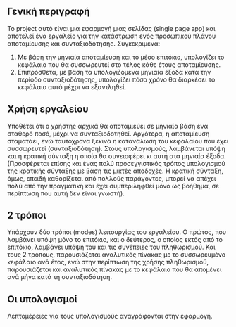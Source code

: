 ## Γενική περιγραφή
Το project αυτό είναι μια εφαρμογή μιας σελίδας (single page app) και αποτελεί ένα εργαλείο για την κατάστρωση ενός προσωπικού πλάνου αποταμίευσης και συνταξιοδότησης. Συγκεκριμένα:
1. Με βάση την μηνιαία αποταμίευση και το μέσο επιτόκιο, υπολογίζει το κεφάλαιο που θα συσσωρευτεί στο τέλος κάθε έτους αποταμίευσης.
2. Επιπρόσθετα, με βάση τα υπολογιζόμενα μηνιαία έξοδα κατά την περίοδο συνταξιοδότησης, υπολογίζει πόσο χρόνο θα διαρκέσει το κεφάλαιο αυτό μέχρι να εξαντληθεί. 
## Χρήση εργαλείου
Υποθέτει ότι ο χρήστης αρχικά θα αποταμιεύει σε μηνιαία βάση ένα σταθερό ποσό, μέχρι να συνταξιοδοτηθεί. Αργότερα, η αποταμίευση σταματάει, ενώ ταυτόχρονα ξεκινά η κατανάλωση του κεφαλαίου που έχει συσσωρευτεί (συνταξιοδότηση). Στους υπολογισμούς, λαμβάνεται υπόψη και η κρατική σύνταξη η οποία θα συνεισφέρει κι αυτή στα μηνιαία έξοδα. (Προσφέρεται επίσης και ένας πολύ προσεγγιστικός τρόπος υπολογισμού της κρατικής σύνταξης με βάση τις μικτές αποδοχές. Η κρατική σύνταξη, όμως, επειδή καθορίζεται από πολλούς παράγοντες, μπορεί να απέχει πολύ από την πραγματική και έχει συμπεριληφθεί μόνο ως βοήθημα, σε περίπτωση που αυτή δεν είναι γνωστή). 
## 2 τρόποι
Υπάρχουν δύο τρόποι (modes) λειτουργίας του εργαλείου. Ο πρώτος, που λαμβάνει υπόψη μόνο το επιτόκιο, και ο δεύτερος, ο οποίος εκτός από το επιτόκιο, λαμβάνει υπόψη του και τις συνέπειες του πληθωρισμού. 
Και τους 2 τρόπους, παρουσιάζεται αναλυτικός πίνακας με το συσσωρευμένο κεφάλαιο ανά  έτος, ενώ στην περίπτωση της χρήσης πληθωρισμού, παρουσιάζεται και αναλυτικός πίνακας με το κεφάλαιο που θα απομένει ανά μήνα κατά τη συνταξιοδότηση. 
## Οι υπολογισμοί
Λεπτομέρειες για τους υπολογισμούς αναγράφονται στην εφαρμογή. 